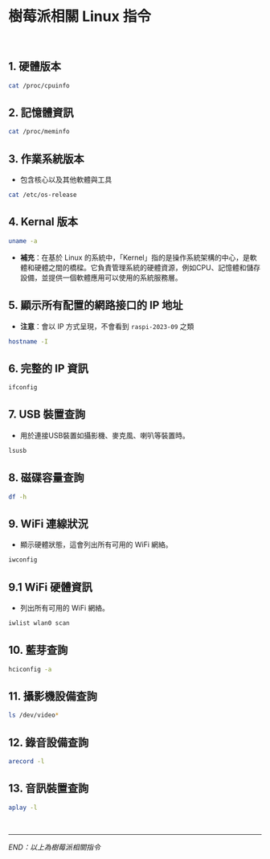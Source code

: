 # 樹莓派相關 Linux 指令

<br>

## 1. 硬體版本

```bash
cat /proc/cpuinfo
```

## 2. 記憶體資訊

```bash
cat /proc/meminfo
```

## 3. 作業系統版本

- 包含核心以及其他軟體與工具

```bash
cat /etc/os-release
```

## 4. Kernal 版本

```bash
uname -a
```

- **補充**：在基於 Linux 的系統中，「Kernel」指的是操作系統架構的中心，是軟體和硬體之間的橋樑。它負責管理系統的硬體資源，例如CPU、記憶體和儲存設備，並提供一個軟體應用可以使用的系統服務層。

## 5. 顯示所有配置的網路接口的 IP 地址

- **注意**：會以 IP 方式呈現，不會看到 `raspi-2023-09` 之類

```bash
hostname -I
```

## 6. 完整的 IP 資訊

```bash
ifconfig
```

## 7. USB 裝置查詢

- 用於連接USB裝置如攝影機、麥克風、喇叭等裝置時。

```bash
lsusb
```

## 8. 磁碟容量查詢

```bash
df -h
```

## 9. WiFi 連線狀況

- 顯示硬體狀態，這會列出所有可用的 WiFi 網絡。

```bash
iwconfig
```

## 9.1 WiFi 硬體資訊

- 列出所有可用的 WiFi 網絡。

```bash
iwlist wlan0 scan
```

## 10. 藍芽查詢

```bash
hciconfig -a
```

## 11. 攝影機設備查詢

```bash
ls /dev/video*
```

## 12. 錄音設備查詢

```bash
arecord -l
```

## 13. 音訊裝置查詢

```bash
aplay -l
```

<br>

---

_END：以上為樹莓派相關指令_